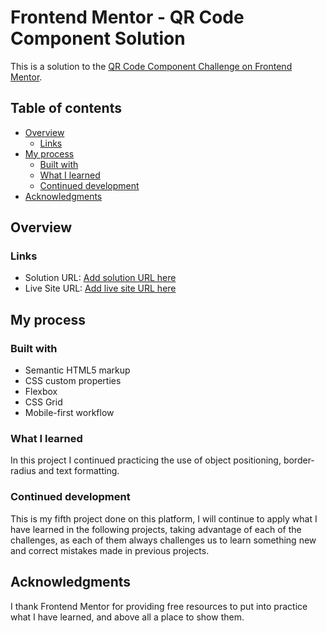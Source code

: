 # Frontend Mentor - QR Code Component Solution

This is a solution to the [QR Code Component Challenge on Frontend Mentor](https://www.frontendmentor.io/challenges/qr-code-component-iux_sIO_H). 

## Table of contents

- [Overview](#overview)
  - [Links](#links)
- [My process](#my-process)
  - [Built with](#built-with)
  - [What I learned](#what-i-learned)
  - [Continued development](#continued-development)
- [Acknowledgments](#acknowledgments)

## Overview

### Links

- Solution URL: [Add solution URL here](https://github.com/NelPascual/qr-code-component)
- Live Site URL: [Add live site URL here](https://qr-code-component-nelpascual.netlify.app/)

## My process

### Built with

- Semantic HTML5 markup
- CSS custom properties
- Flexbox
- CSS Grid
- Mobile-first workflow

### What I learned

In this project I continued practicing the use of object positioning, border-radius and text formatting.

### Continued development

This is my fifth project done on this platform, I will continue to apply what I have learned in the following projects, taking advantage of each of the challenges, as each of them always challenges us to learn something new and correct mistakes made in previous projects.

## Acknowledgments

I thank Frontend Mentor for providing free resources to put into practice what I have learned, and above all a place to show them.